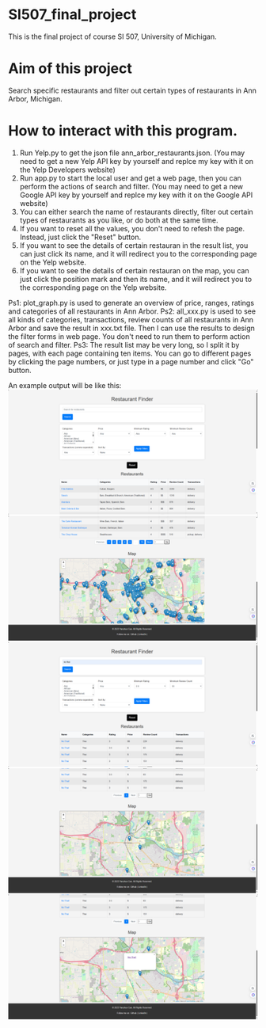 # SI507_final_project
This is the final project of course SI 507, University of Michigan.

# Aim of this project 
Search specific restaurants and filter out certain types of restaurants in Ann Arbor, Michigan.

# How to interact with this program.
1. Run Yelp.py to get the json file ann_arbor_restaurants.json. (You may need to get a new Yelp API key by yourself and replce my key with it on the Yelp Developers website)
2. Run app.py to start the local user and get a web page, then you can perform the actions of search and filter. (You may need to get a new Google API key by yourself and replce my key with it on the Google API website)
3. You can either search the name of restaurants directly, filter out certain types of restaurants as you like, or do both at the same time.
4. If you want to reset all the values, you don't need to refesh the page. Instead, just click the "Reset" button.
5. If you want to see the details of certain restauran in the result list, you can just click its name, and it will redirect you to the corresponding page on the Yelp website.
6. If you want to see the details of certain restauran on the map, you can just click the position mark and then its name, and it will redirect you to the corresponding page on the Yelp website.

Ps1: plot_graph.py is used to generate an overview of price, ranges, ratings and categories of all restaurants in Ann Arbor.
Ps2: all_xxx.py is used to see all kinds of categories, transactions, review counts of all restaurants in Ann Arbor and save the result in xxx.txt file. Then I can use the results to design the filter forms in web page. You don't need to run them to perform action of search and filter.
Ps3: The result list may be very long, so I split it by pages, with each page containing ten items. You can go to different pages by clicking the page numbers, or just type in a page number and click "Go" button.

An example output will be like this:
![example1](output/1.png)
![example2](output/2.png)
![example3](output/3.png)
![example4](output/4.png)
![example5](output/5.png)
